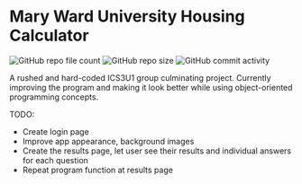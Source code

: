 # Mary Ward University Housing Calculator

![GitHub repo file count](https://img.shields.io/github/directory-file-count/anthxnyy/housing-application)
![GitHub repo size](https://img.shields.io/github/repo-size/anthxnyy/housing-application)
![GitHub commit activity](https://img.shields.io/github/commit-activity/w/anthxnyy/housing-application)

A rushed and hard-coded ICS3U1 group culminating project. Currently improving the program and making it look better while using object-oriented programming concepts.

TODO:

- Create login page
- Improve app appearance, background images
- Create the results page, let user see their results and individual answers for each question
- Repeat program function at results page
